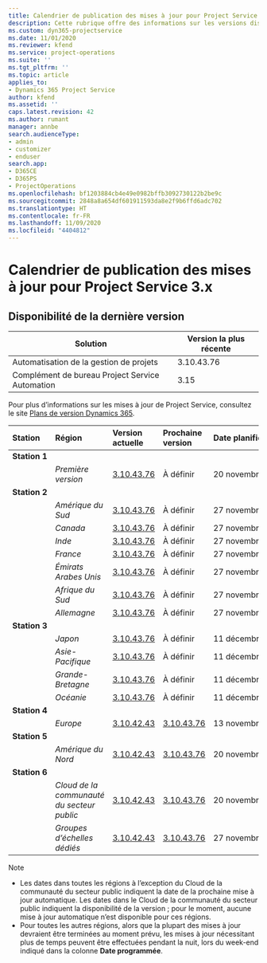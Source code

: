 ```yaml
---
title: Calendrier de publication des mises à jour pour Project Service 3.x
description: Cette rubrique offre des informations sur les versions disponibles et à venir de Dynamics 365 Project Service Automation.
ms.custom: dyn365-projectservice
ms.date: 11/01/2020
ms.reviewer: kfend
ms.service: project-operations
ms.suite: ''
ms.tgt_pltfrm: ''
ms.topic: article
applies_to:
- Dynamics 365 Project Service
author: kfend
ms.assetid: ''
caps.latest.revision: 42
ms.author: rumant
manager: annbe
search.audienceType:
- admin
- customizer
- enduser
search.app:
- D365CE
- D365PS
- ProjectOperations
ms.openlocfilehash: bf1203884cb4e49e0982bffb3092730122b2be9c
ms.sourcegitcommit: 2848a8a654df601911593da8e2f9b6ffd6adc702
ms.translationtype: HT
ms.contentlocale: fr-FR
ms.lasthandoff: 11/09/2020
ms.locfileid: "4404812"
---
```

# <a name="update-release-schedule-for-project-service-3x"></a>Calendrier de publication des mises à jour pour Project Service 3.x

## <a name="latest-version-availability"></a>Disponibilité de la dernière version

| Solution  | Version la plus récente |
|-------|----|
| Automatisation de la gestion de projets    | 3.10.43.76 |
| Complément de bureau Project Service Automation                | 3.15          |

Pour plus d’informations sur les mises à jour de Project Service, consultez le site [Plans de version Dynamics 365](https://docs.microsoft.com/dynamics365/release-plans/). 

| Station  | Région | Version actuelle | Prochaine version |  Date planifiée
| :---   | :---   | :---   | :---   |:---   |         
|<strong>Station 1</strong> | |  |  | |
| | <i>Première version</i> | [3.10.43.76](whats-new-ur-25.md) | À définir | 20 novembre 2020
|<strong>Station 2</strong> | |  |  | |
| | <i>Amérique du Sud</i> | [3.10.43.76](whats-new-ur-25.md) | À définir | 27 novembre 2020
| | <i>Canada</i> | [3.10.43.76](whats-new-ur-25.md) | À définir | 27 novembre 2020 
| | <i>Inde</i> | [3.10.43.76](whats-new-ur-25.md) | À définir | 27 novembre 2020
| | <i>France</i> | [3.10.43.76](whats-new-ur-25.md) | À définir | 27 novembre 2020
| | <i>Émirats Arabes Unis</i> | [3.10.43.76](whats-new-ur-25.md) | À définir | 27 novembre 2020
| | <i>Afrique du Sud</i> | [3.10.43.76](whats-new-ur-25.md) | À définir | 27 novembre 2020
| | <i>Allemagne</i> | [3.10.43.76](whats-new-ur-25.md) | À définir | 27 novembre 2020
|<strong>Station 3</strong> | |  |  | |
| | <i>Japon</i> | [3.10.43.76](whats-new-ur-25.md) | À définir | 11 décembre 2020
| | <i>Asie-Pacifique</i> | [3.10.43.76](whats-new-ur-25.md) | À définir | 11 décembre 2020
| | <i>Grande-Bretagne</i> | [3.10.43.76](whats-new-ur-25.md) | À définir | 11 décembre 2020
| | <i>Océanie</i> | [3.10.43.76](whats-new-ur-25.md) | À définir | 11 décembre 2020
|<strong>Station 4</strong> | |  |  | |
| | <i>Europe</i> |[3.10.42.43](whats-new-ur-24.md) | [3.10.43.76](whats-new-ur-25.md) | 13 novembre 2020
|<strong>Station 5</strong> | |  |  | |
| | <i>Amérique du Nord</i> |[3.10.42.43](whats-new-ur-24.md) | [3.10.43.76](whats-new-ur-25.md) | 20 novembre 2020
|<strong>Station 6</strong> | |  |  | |
| | <i>Cloud de la communauté du secteur public</i> |[3.10.42.43](whats-new-ur-24.md) | [3.10.43.76](whats-new-ur-25.md) | 20 novembre 2020
| | <i>Groupes d’échelles dédiés</i> |[3.10.42.43](whats-new-ur-24.md) | [3.10.43.76](whats-new-ur-25.md) | 27 novembre 2020

>[!Note]
> - Les dates dans toutes les régions à l’exception du Cloud de la communauté du secteur public indiquent la date de la prochaine mise à jour automatique. Les dates dans le Cloud de la communauté du secteur public indiquent la disponibilité de la version ; pour le moment, aucune mise à jour automatique n’est disponible pour ces régions.
> - Pour toutes les autres régions, alors que la plupart des mises à jour devraient être terminées au moment prévu, les mises à jour nécessitant plus de temps peuvent être effectuées pendant la nuit, lors du week-end indiqué dans la colonne **Date programmée**.
